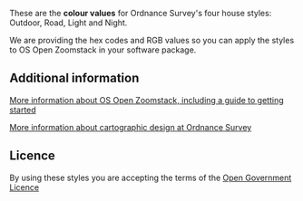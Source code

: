These are the **colour values** for Ordnance Survey's four house styles: Outdoor, Road, Light and Night.

We are providing the hex codes and RGB values so you can apply the styles to OS Open Zoomstack in your software package.

## Additional information

[More information about OS Open Zoomstack, including a guide to getting started](http://www.ordnancesurvey.co.uk/business-and-government/products/os-open-zoomstack.html)

[More information about cartographic design at Ordnance Survey](https://www.ordnancesurvey.co.uk/resources/carto-design/)

## Licence

By using these styles you are accepting the terms of the [Open Government Licence](http://www.nationalarchives.gov.uk/doc/open-government-licence/)
